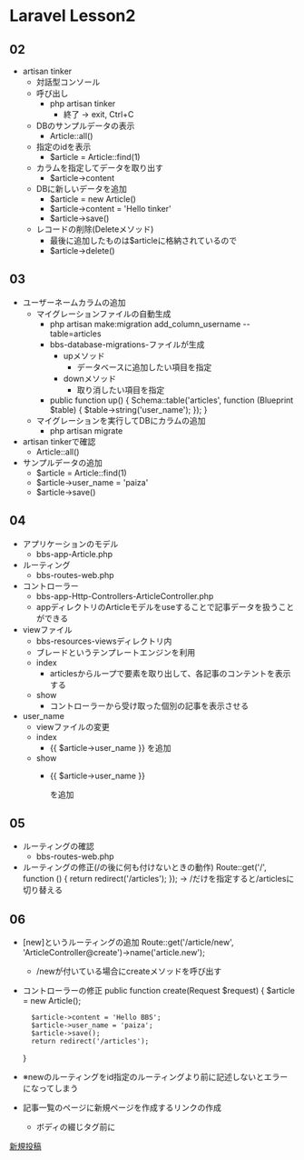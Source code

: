 # Laravel Lesson2
## 02
- artisan tinker
  - 対話型コンソール
  - 呼び出し
    - php artisan tinker
      - 終了 -> exit, Ctrl+C
  - DBのサンプルデータの表示
    - Article::all()
  - 指定のidを表示
    - $article = Article::find(1)
  - カラムを指定してデータを取り出す
    - $article->content
  - DBに新しいデータを追加
    - $article = new Article()
    - $article->content = 'Hello tinker'
    - $article->save()
  - レコードの削除(Deleteメソッド)
    - 最後に追加したものは$articleに格納されているので
    - $article->delete()

## 03
- ユーザーネームカラムの追加
  - マイグレーションファイルの自動生成
    -  php artisan make:migration add_column_username --table=articles
    - bbs-database-migrations-ファイルが生成
      - upメソッド
        - データベースに追加したい項目を指定
      - downメソッド
        - 取り消したい項目を指定
    - public function up()
    {
        Schema::table('articles', function (Blueprint $table) {
            $table->string('user_name');
        });
    }
  - マイグレーションを実行してDBにカラムの追加
    - php artisan migrate
- artisan tinkerで確認
  - Article::all()
- サンプルデータの追加
  - $article = Article::find(1)
  - $article->user_name = 'paiza'
  - $article->save()

## 04
- アプリケーションのモデル
  - bbs-app-Article.php
- ルーティング
  - bbs-routes-web.php
- コントローラー
  - bbs-app-Http-Controllers-ArticleController.php
  - appディレクトリのArticleモデルをuseすることで記事データを扱うことができる
- viewファイル
  - bbs-resources-viewsディレクトリ内
  - ブレードというテンプレートエンジンを利用
  - index
    - articlesからループで要素を取り出して、各記事のコンテントを表示する
  - show
    - コントローラーから受け取った個別の記事を表示させる
- user_name
  - viewファイルの変更
  - index
    - {{ $article->user_name }} を追加
  - show
    - <p>{{ $article->user_name }}</p> を追加

## 05
- ルーティングの確認
  - bbs-routes-web.php
- ルーティングの修正(/の後に何も付けないときの動作)
Route::get('/', function () {
    return redirect('/articles');
});
-> /だけを指定すると/articlesに切り替える

## 06
- [new]というルーティングの追加
Route::get('/article/new', 'ArticleController@create')->name('article.new');
  - /newが付いている場合にcreateメソッドを呼び出す
- コントローラーの修正
public function create(Request $request)
    {
        $article = new Article();

        $article->content = 'Hello BBS';
        $article->user_name = 'paiza';
        $article->save();
        return redirect('/articles');
    }
- ※newのルーティングをid指定のルーティングより前に記述しないとエラーになってしまう
- 記事一覧のページに新規ページを作成するリンクの作成
  - ボディの綴じタグ前に
<div>
    <a href={{ route('article.new') }}>新規投稿</a>
</div>
